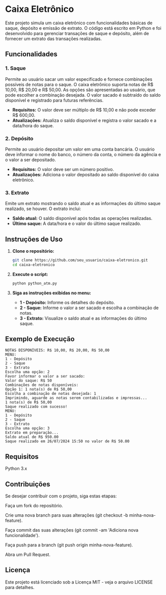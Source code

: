 # Caixa Eletrônico

Este projeto simula um caixa eletrônico com funcionalidades básicas de saque, depósito e emissão de extrato. O código está escrito em Python e foi desenvolvido para gerenciar transações de saque e depósito, além de fornecer um extrato das transações realizadas.

## Funcionalidades

### 1. **Saque**

Permite ao usuário sacar um valor especificado e fornece combinações possíveis de notas para o saque. O caixa eletrônico suporta notas de R$ 10,00, R$ 20,00 e R$ 50,00. As opções são apresentadas ao usuário, que pode escolher a combinação desejada. O valor sacado é subtraído do saldo disponível e registrado para futuras referências.

- **Requisitos:** O valor deve ser múltiplo de R$ 10,00 e não pode exceder R$ 600,00.
- **Atualizações:** Atualiza o saldo disponível e registra o valor sacado e a data/hora do saque.

### 2. **Depósito**

Permite ao usuário depositar um valor em uma conta bancária. O usuário deve informar o nome do banco, o número da conta, o número da agência e o valor a ser depositado.

- **Requisitos:** O valor deve ser um número positivo.
- **Atualizações:** Adiciona o valor depositado ao saldo disponível do caixa eletrônico.

### 3. **Extrato**

Emite um extrato mostrando o saldo atual e as informações do último saque realizado, se houver. O extrato inclui:

- **Saldo atual:** O saldo disponível após todas as operações realizadas.
- **Último saque:** A data/hora e o valor do último saque realizado.

## Instruções de Uso

1. **Clone o repositório:**

    ```bash
    git clone https://github.com/seu_usuario/caixa-eletronico.git
    cd caixa-eletronico
    ```

2. **Execute o script:**

    ```bash
    python python_atm.py
    ```

3. **Siga as instruções exibidas no menu:**

    - **1 - Depósito:** Informe os detalhes do depósito.
    - **2 - Saque:** Informe o valor a ser sacado e escolha a combinação de notas.
    - **3 - Extrato:** Visualize o saldo atual e as informações do último saque.

## Exemplo de Execução

```plaintext
NOTAS DISPONÍVEIS: R$ 10,00, R$ 20,00, R$ 50,00
MENU:
1 - Depósito
2 - Saque
3 - Extrato
Escolha uma opção: 2
Favor informar o valor a ser sacado:
Valor do saque: R$ 50
Combinações de notas disponíveis:
Opção 1: 1 nota(s) de R$ 50,00
Escolha a combinação de notas desejada: 1
Imprimindo, aguarde as notas serem contabilizadas e impressas...
1 nota(s) de R$ 50,00
Saque realizado com sucesso!
MENU:
1 - Depósito
2 - Saque
3 - Extrato
Escolha uma opção: 3
Extrato em preparação...
Saldo atual de R$ 950.00
Saque realizado em 26/07/2024 15:50 no valor de R$ 50.00
````

## Requisitos

Python 3.x

## Contribuições

Se desejar contribuir com o projeto, siga estas etapas:

Faça um fork do repositório.

Crie uma nova branch para suas alterações (git checkout -b minha-nova-feature).

Faça commit das suas alterações (git commit -am 'Adiciona nova funcionalidade').

Faça push para a branch (git push origin minha-nova-feature).

Abra um Pull Request.

## Licença

Este projeto está licenciado sob a Licença MIT - veja o arquivo LICENSE para detalhes.

